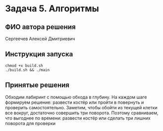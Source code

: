 # Задача 5. Алгоритмы
## ФИО автора решения
Сергеечев Алексей Дмитриевич
## Инструкция запуска
```shell
chmod +x build.sh
./build.sh && ./main
```
## Принятые решения
Обходим лабиринт с помощью обхода в глубину. На каждом шаге формируем решение: развести костёр или пройти в повернуть и проверить самостоятельно. Заметим, чтобы обойти из текущей клетки все вокруг, достаточно совершить три поворота. Поэтому сравниваем, что выгоднее по времени: развести костёр или сделать три лишних поворота для проверки
